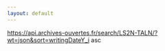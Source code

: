 ```yaml
---
layout: default
---
```


https://api.archives-ouvertes.fr/search/LS2N-TALN/?wt=json&sort=writingDateY_i asc
